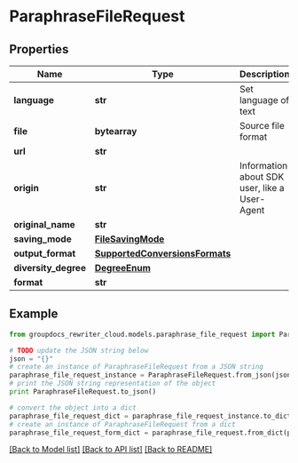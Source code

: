 # ParaphraseFileRequest


## Properties
Name | Type | Description | Notes
------------ | ------------- | ------------- | -------------
**language** | **str** | Set language of text | 
**file** | **bytearray** | Source file format | [optional] 
**url** | **str** |  | [optional] 
**origin** | **str** | Information about SDK user, like a User-Agent | [optional] 
**original_name** | **str** |  | [optional] 
**saving_mode** | [**FileSavingMode**](FileSavingMode.md) |  | [optional] 
**output_format** | [**SupportedConversionsFormats**](SupportedConversionsFormats.md) |  | 
**diversity_degree** | [**DegreeEnum**](DegreeEnum.md) |  | [optional] 
**format** | **str** |  | [optional] 

## Example

```python
from groupdocs_rewriter_cloud.models.paraphrase_file_request import ParaphraseFileRequest

# TODO update the JSON string below
json = "{}"
# create an instance of ParaphraseFileRequest from a JSON string
paraphrase_file_request_instance = ParaphraseFileRequest.from_json(json)
# print the JSON string representation of the object
print ParaphraseFileRequest.to_json()

# convert the object into a dict
paraphrase_file_request_dict = paraphrase_file_request_instance.to_dict()
# create an instance of ParaphraseFileRequest from a dict
paraphrase_file_request_form_dict = paraphrase_file_request.from_dict(paraphrase_file_request_dict)
```
[[Back to Model list]](../README.md#documentation-for-models) [[Back to API list]](../README.md#documentation-for-api-endpoints) [[Back to README]](../README.md)


